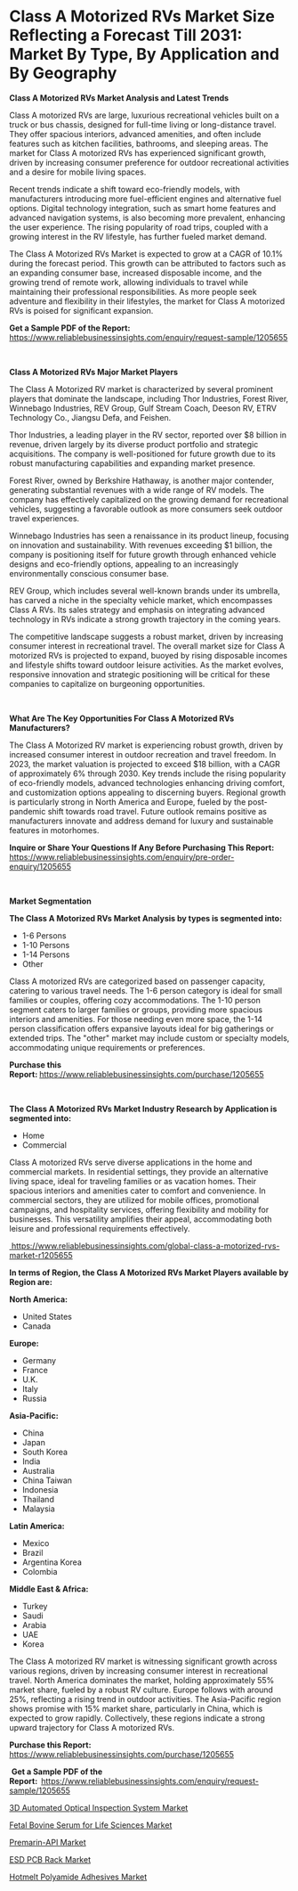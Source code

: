 <p><h1>Class A Motorized RVs Market Size Reflecting a Forecast Till 2031: Market By Type, By Application and By Geography</h1></p><p><strong>Class A Motorized RVs Market Analysis and Latest Trends</strong></p>
<p><p>Class A motorized RVs are large, luxurious recreational vehicles built on a truck or bus chassis, designed for full-time living or long-distance travel. They offer spacious interiors, advanced amenities, and often include features such as kitchen facilities, bathrooms, and sleeping areas. The market for Class A motorized RVs has experienced significant growth, driven by increasing consumer preference for outdoor recreational activities and a desire for mobile living spaces.</p><p>Recent trends indicate a shift toward eco-friendly models, with manufacturers introducing more fuel-efficient engines and alternative fuel options. Digital technology integration, such as smart home features and advanced navigation systems, is also becoming more prevalent, enhancing the user experience. The rising popularity of road trips, coupled with a growing interest in the RV lifestyle, has further fueled market demand.</p><p>The Class A Motorized RVs Market is expected to grow at a CAGR of 10.1% during the forecast period. This growth can be attributed to factors such as an expanding consumer base, increased disposable income, and the growing trend of remote work, allowing individuals to travel while maintaining their professional responsibilities. As more people seek adventure and flexibility in their lifestyles, the market for Class A motorized RVs is poised for significant expansion.</p></p>
<p><strong>Get a Sample PDF of the Report:&nbsp;</strong> <a href="https://www.reliablebusinessinsights.com/enquiry/request-sample/1205655?utm_campaign=62&utm_medium=2&utm_source=Github&utm_content=ia&utm_term=16102024&utm_id=class-a-motorized-rvs">https://www.reliablebusinessinsights.com/enquiry/request-sample/1205655</a></p>
<p>&nbsp;</p>
<p><strong>Class A Motorized RVs Major Market Players</strong></p>
<p><p>The Class A Motorized RV market is characterized by several prominent players that dominate the landscape, including Thor Industries, Forest River, Winnebago Industries, REV Group, Gulf Stream Coach, Deeson RV, ETRV Technology Co., Jiangsu Defa, and Feishen. </p><p>Thor Industries, a leading player in the RV sector, reported over $8 billion in revenue, driven largely by its diverse product portfolio and strategic acquisitions. The company is well-positioned for future growth due to its robust manufacturing capabilities and expanding market presence.</p><p>Forest River, owned by Berkshire Hathaway, is another major contender, generating substantial revenues with a wide range of RV models. The company has effectively capitalized on the growing demand for recreational vehicles, suggesting a favorable outlook as more consumers seek outdoor travel experiences.</p><p>Winnebago Industries has seen a renaissance in its product lineup, focusing on innovation and sustainability. With revenues exceeding $1 billion, the company is positioning itself for future growth through enhanced vehicle designs and eco-friendly options, appealing to an increasingly environmentally conscious consumer base.</p><p>REV Group, which includes several well-known brands under its umbrella, has carved a niche in the specialty vehicle market, which encompasses Class A RVs. Its sales strategy and emphasis on integrating advanced technology in RVs indicate a strong growth trajectory in the coming years.</p><p>The competitive landscape suggests a robust market, driven by increasing consumer interest in recreational travel. The overall market size for Class A motorized RVs is projected to expand, buoyed by rising disposable incomes and lifestyle shifts toward outdoor leisure activities. As the market evolves, responsive innovation and strategic positioning will be critical for these companies to capitalize on burgeoning opportunities.</p></p>
<p>&nbsp;</p>
<p><strong>What Are The Key Opportunities For Class A Motorized RVs Manufacturers?</strong></p>
<p><p>The Class A Motorized RV market is experiencing robust growth, driven by increased consumer interest in outdoor recreation and travel freedom. In 2023, the market valuation is projected to exceed $18 billion, with a CAGR of approximately 6% through 2030. Key trends include the rising popularity of eco-friendly models, advanced technologies enhancing driving comfort, and customization options appealing to discerning buyers. Regional growth is particularly strong in North America and Europe, fueled by the post-pandemic shift towards road travel. Future outlook remains positive as manufacturers innovate and address demand for luxury and sustainable features in motorhomes.</p></p>
<p><strong>Inquire or Share Your Questions If Any Before Purchasing This Report:</strong> <a href="https://www.reliablebusinessinsights.com/enquiry/pre-order-enquiry/1205655?utm_campaign=62&utm_medium=2&utm_source=Github&utm_content=ia&utm_term=16102024&utm_id=class-a-motorized-rvs">https://www.reliablebusinessinsights.com/enquiry/pre-order-enquiry/1205655</a></p>
<p>&nbsp;</p>
<p><strong>Market Segmentation</strong></p>
<p><strong>The Class A Motorized RVs Market Analysis by types is segmented into:</strong></p>
<p><ul><li>1-6 Persons</li><li>1-10 Persons</li><li>1-14 Persons</li><li>Other</li></ul></p>
<p><p>Class A motorized RVs are categorized based on passenger capacity, catering to various travel needs. The 1-6 person category is ideal for small families or couples, offering cozy accommodations. The 1-10 person segment caters to larger families or groups, providing more spacious interiors and amenities. For those needing even more space, the 1-14 person classification offers expansive layouts ideal for big gatherings or extended trips. The "other" market may include custom or specialty models, accommodating unique requirements or preferences.</p></p>
<p><strong>Purchase this Report:&nbsp;</strong><a href="https://www.reliablebusinessinsights.com/purchase/1205655?utm_campaign=62&utm_medium=2&utm_source=Github&utm_content=ia&utm_term=16102024&utm_id=class-a-motorized-rvs">https://www.reliablebusinessinsights.com/purchase/1205655</a></p>
<p>&nbsp;</p>
<p><strong>The Class A Motorized RVs Market Industry Research by Application is segmented into:</strong></p>
<p><ul><li>Home</li><li>Commercial</li></ul></p>
<p><p>Class A motorized RVs serve diverse applications in the home and commercial markets. In residential settings, they provide an alternative living space, ideal for traveling families or as vacation homes. Their spacious interiors and amenities cater to comfort and convenience. In commercial sectors, they are utilized for mobile offices, promotional campaigns, and hospitality services, offering flexibility and mobility for businesses. This versatility amplifies their appeal, accommodating both leisure and professional requirements effectively.</p></p>
<p><a href="https://www.reliablebusinessinsights.com/global-class-a-motorized-rvs-market-r1205655?utm_campaign=62&utm_medium=2&utm_source=Github&utm_content=ia&utm_term=16102024&utm_id=class-a-motorized-rvs">&nbsp;https://www.reliablebusinessinsights.com/global-class-a-motorized-rvs-market-r1205655</a></p>
<p><strong>In terms of Region, the Class A Motorized RVs Market Players available by Region are:</strong></p>
<p>
    <p> <strong> North America: </strong>
        <ul>
            <li>United States</li>
            <li>Canada</li>
        </ul>
        </p> 
    <p> <strong> Europe: </strong>
        <ul>
            <li>Germany</li>
            <li>France</li>
            <li>U.K.</li>
            <li>Italy</li>
            <li>Russia</li>
        </ul>
        </p> 
    <p> <strong> Asia-Pacific: </strong>
        <ul>
            <li>China</li>
            <li>Japan</li>
            <li>South Korea</li>
            <li>India</li>
            <li>Australia</li>
            <li>China Taiwan</li>
            <li>Indonesia</li>
            <li>Thailand</li>
            <li>Malaysia</li>
        </ul>
        </p> 
    <p> <strong> Latin America: </strong>
        <ul>
            <li>Mexico</li>
            <li>Brazil</li>
            <li>Argentina Korea</li>
            <li>Colombia</li>
        </ul>
        </p> 
    <p> <strong> Middle East & Africa: </strong>
        <ul>
            <li>Turkey</li>
            <li>Saudi</li>
            <li>Arabia</li>
            <li>UAE</li>
            <li>Korea</li>
        </ul>
    </p>
    </p>
<p><p>The Class A motorized RV market is witnessing significant growth across various regions, driven by increasing consumer interest in recreational travel. North America dominates the market, holding approximately 55% market share, fueled by a robust RV culture. Europe follows with around 25%, reflecting a rising trend in outdoor activities. The Asia-Pacific region shows promise with 15% market share, particularly in China, which is expected to grow rapidly. Collectively, these regions indicate a strong upward trajectory for Class A motorized RVs.</p></p>
<p><strong>Purchase this Report: </strong><a href="https://www.reliablebusinessinsights.com/purchase/1205655?utm_campaign=62&utm_medium=2&utm_source=Github&utm_content=ia&utm_term=16102024&utm_id=class-a-motorized-rvs">https://www.reliablebusinessinsights.com/purchase/1205655</a></p>
<p>&nbsp;<strong>Get a Sample PDF of the Report:&nbsp;&nbsp;</strong><a href="https://www.reliablebusinessinsights.com/enquiry/request-sample/1205655?utm_campaign=62&utm_medium=2&utm_source=Github&utm_content=ia&utm_term=16102024&utm_id=class-a-motorized-rvs">https://www.reliablebusinessinsights.com/enquiry/request-sample/1205655</a></p>
<p><strong></strong></p>
<p><p><a href="https://github.com/Annahawkins697/Market-Research-Report-List-1/blob/main/3d-automated-optical-inspection-system-market.md?utm_campaign=62&utm_medium=2&utm_source=Github&utm_content=ia&utm_term=16102024&utm_id=class-a-motorized-rvs">3D Automated Optical Inspection System Market</a></p><p><a href="https://www.linkedin.com/pulse/fetal-bovine-serum-life-sciences-mosaic-piecing-together-rduse?trk=public_post_embed_feed-article-content&utm_campaign=62&utm_medium=2&utm_source=Github&utm_content=ia&utm_term=16102024&utm_id=class-a-motorized-rvs">Fetal Bovine Serum for Life Sciences Market</a></p><p><a href="https://www.linkedin.com/pulse/influencing-factors-premarin-api-market-insights-growth-k2i2e?trk=public_post_embed_feed-article-content&utm_campaign=62&utm_medium=2&utm_source=Github&utm_content=ia&utm_term=16102024&utm_id=class-a-motorized-rvs">Premarin-API Market</a></p><p><a href="https://issuu.com/reportprime-2/docs/esd-pcb-rack-market-size-2030.pptx_61789757e22e0e?utm_campaign=62&utm_medium=2&utm_source=Github&utm_content=ia&utm_term=16102024&utm_id=class-a-motorized-rvs">ESD PCB Rack Market</a></p><p><a href="https://github.com/MCGEE-CRANECaitlyn/Market-Research-Report-List-1/blob/main/hotmelt-polyamide-adhesives-market.md?utm_campaign=62&utm_medium=2&utm_source=Github&utm_content=ia&utm_term=16102024&utm_id=class-a-motorized-rvs">Hotmelt Polyamide Adhesives Market</a></p></p>